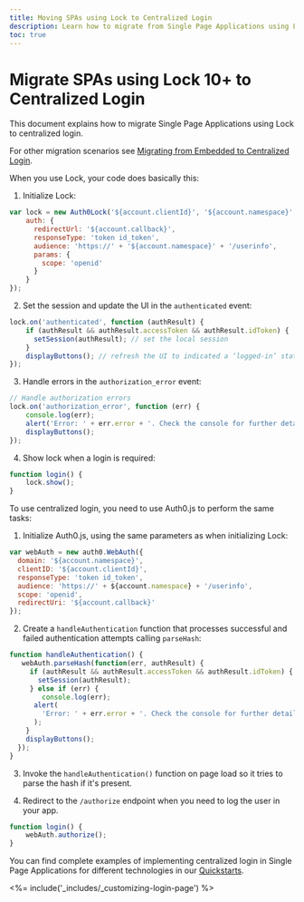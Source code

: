 ```yaml
---
title: Moving SPAs using Lock to Centralized Login 
description: Learn how to migrate from Single Page Applications using Lock to Centralized Login
toc: true
---
```


# Migrate SPAs using Lock 10+ to Centralized Login

This document explains how to migrate Single Page Applications using Lock to centralized login. 

For other migration scenarios see [Migrating from Embedded to Centralized Login](/guides/login/migration-embedded-centralized).

When you use Lock, your code does basically this:

1. Initialize Lock:

```js
var lock = new Auth0Lock('${account.clientId}', '${account.namespace}', {
    auth: {
      redirectUrl: '${account.callback}',
      responseType: 'token id_token',
      audience: 'https://' + '${account.namespace}' + '/userinfo',
      params: {
        scope: 'openid'
      }
    }
});
```

2. Set the session and update the UI in the `authenticated` event:
 
```js
lock.on('authenticated', function (authResult) {
    if (authResult && authResult.accessToken && authResult.idToken) {
      setSession(authResult); // set the local session
    }
    displayButtons(); // refresh the UI to indicated a ‘logged-in’ state.
});
```

3. Handle errors in the `authorization_error` event:

```js
// Handle authorization errors
lock.on('authorization_error', function (err) {
    console.log(err);
    alert('Error: ' + err.error + '. Check the console for further details.');
    displayButtons();
});
```

4. Show lock when a login is required:
```js
function login() {
    lock.show();
}
```

To use centralized login, you need to use Auth0.js to perform the same tasks:

1. Initialize Auth0.js, using the same parameters as when initializing Lock:

```js
var webAuth = new auth0.WebAuth({
  domain: '${account.namespace}',
  clientID: '${account.clientId}',
  responseType: 'token id_token',
  audience: 'https://' + ${account.namespace} + '/userinfo',
  scope: 'openid',
  redirectUri: '${account.callback}'
});
```

2. Create a `handleAuthentication` function that processes successful and failed authentication attempts calling `parseHash`:

```js
function handleAuthentication() {
   webAuth.parseHash(function(err, authResult) {
     if (authResult && authResult.accessToken && authResult.idToken) {
       setSession(authResult);
     } else if (err) {
        console.log(err);
      alert(
        'Error: ' + err.error + '. Check the console for further details.'
      );
    }
    displayButtons();
  });
}
```

3. Invoke the `handleAuthentication()` function on page load so it tries to parse the hash if it's present.

4. Redirect to the `/authorize` endpoint when you need to log the user in your app.

```js
function login() {
    webAuth.authorize();
}
```

You can find complete examples of implementing centralized login in Single Page Applications for different technologies in our [Quickstarts](/quickstart/spa).

<%= include('_includes/_customizing-login-page') %>
